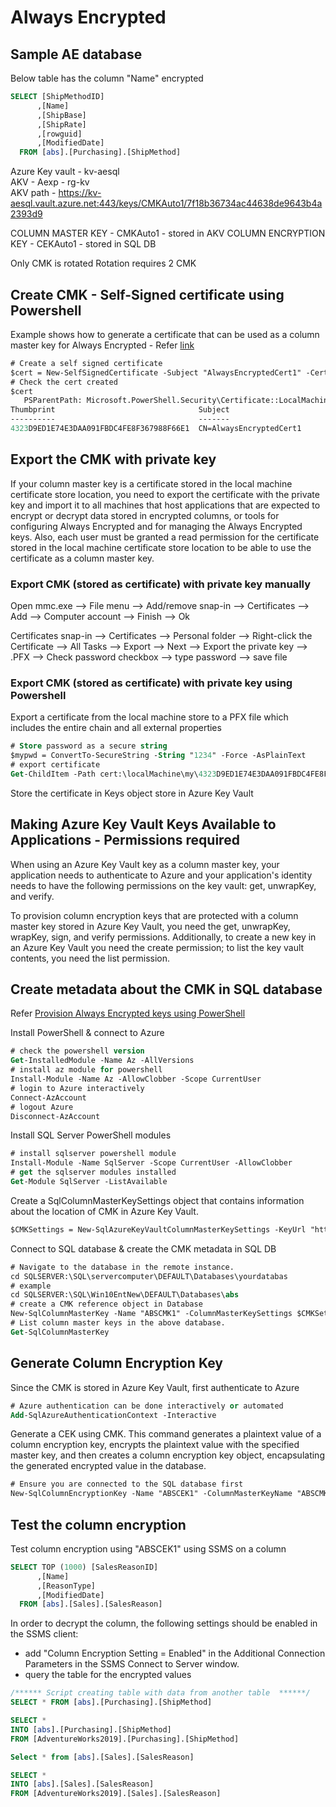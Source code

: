 # Always Encrypted
## Sample AE database
Below table has the column "Name" encrypted   
```sql
SELECT [ShipMethodID]
      ,[Name]
      ,[ShipBase]
      ,[ShipRate]
      ,[rowguid]
      ,[ModifiedDate]
  FROM [abs].[Purchasing].[ShipMethod]  
```
Azure Key vault - kv-aesql  
AKV - Aexp - rg-kv  
AKV path - https://kv-aesql.vault.azure.net:443/keys/CMKAuto1/7f18b36734ac44638de9643b4a2393d9

COLUMN MASTER KEY - CMKAuto1  - stored in AKV
COLUMN ENCRYPTION KEY - CEKAuto1 - stored in SQL DB

Only CMK is rotated 
Rotation requires 2 CMK 

## Create CMK - Self-Signed certificate using Powershell
Example shows how to generate a certificate that can be used as a column master key for Always Encrypted - Refer [link](
https://docs.microsoft.com/en-us/sql/relational-databases/security/encryption/create-and-store-column-master-keys-always-encrypted?view=sql-server-ver15#create-a-self-signed-certificate-using-powershell)

```ps
# Create a self signed certificate
$cert = New-SelfSignedCertificate -Subject "AlwaysEncryptedCert1" -CertStoreLocation Cert:LocalMachine\My -KeyExportPolicy Exportable -Type DocumentEncryptionCert -KeyUsage KeyEncipherment -KeySpec KeyExchange -KeyLength 2048
# Check the cert created
$cert
   PSParentPath: Microsoft.PowerShell.Security\Certificate::LocalMachine\My
Thumbprint                                Subject
----------                                -------
4323D9ED1E74E3DAA091FBDC4FE8F367988F66E1  CN=AlwaysEncryptedCert1
```
## Export the CMK with private key
If your column master key is a certificate stored in the local machine certificate store location, you need to export the certificate with the private key and import it to all machines that host applications that are expected to encrypt or decrypt data stored in encrypted columns, or tools for configuring Always Encrypted and for managing the Always Encrypted keys. Also, each user must be granted a read permission for the certificate stored in the local machine certificate store location to be able to use the certificate as a column master key.

### Export CMK (stored as certificate) with private key manually
Open mmc.exe --> File menu --> Add/remove snap-in --> Certificates --> Add --> Computer account --> Finish --> Ok

Certificates snap-in --> Certificates --> Personal folder --> Right-click the Certificate --> All Tasks --> Export --> Next --> Export the private key --> .PFX --> Check password checkbox --> type password --> save file

### Export CMK (stored as certificate) with private key using Powershell 
Export a certificate from the local machine store to a PFX file which includes the entire chain and all external properties
```ps
# Store password as a secure string
$mypwd = ConvertTo-SecureString -String "1234" -Force -AsPlainText
# export certificate
Get-ChildItem -Path cert:\localMachine\my\4323D9ED1E74E3DAA091FBDC4FE8F367988F66E1 | Export-PfxCertificate -FilePath d:\mypfx.pfx -Password $mypwd
```
Store the certificate in Keys object store in Azure Key Vault
## Making Azure Key Vault Keys Available to Applications - Permissions required
When using an Azure Key Vault key as a column master key, your application needs to authenticate to Azure and your application's identity needs to have the following permissions on the key vault: get, unwrapKey, and verify.

To provision column encryption keys that are protected with a column master key stored in Azure Key Vault, you need the get, unwrapKey, wrapKey, sign, and verify permissions. Additionally, to create a new key in an Azure Key Vault you need the create permission; to list the key vault contents, you need the list permission.

## Create metadata about the CMK in SQL database
Refer [Provision Always Encrypted keys using PowerShell](https://docs.microsoft.com/en-us/sql/relational-databases/security/encryption/configure-always-encrypted-keys-using-powershell?view=sql-server-ver15)

Install PowerShell & connect to Azure 
```ps
# check the powershell version
Get-InstalledModule -Name Az -AllVersions
# install az module for powershell
Install-Module -Name Az -AllowClobber -Scope CurrentUser
# login to Azure interactively
Connect-AzAccount
# logout Azure
Disconnect-AzAccount
```
Install SQL Server PowerShell modules
```ps
# install sqlserver powershell module
Install-Module -Name SqlServer -Scope CurrentUser -AllowClobber
# get the sqlserver modules installed
Get-Module SqlServer -ListAvailable
```
Create a SqlColumnMasterKeySettings object that contains information about the location of CMK in Azure Key Vault.
```ps
$CMKSettings = New-SqlAzureKeyVaultColumnMasterKeySettings -KeyUrl "https://myvault.vault.contoso.net:443/keys/CMK/4c05f1a41b12488f9cba2ea964b6a700"
```
Connect to SQL database & create the CMK metadata in SQL DB
```ps
# Navigate to the database in the remote instance.
cd SQLSERVER:\SQL\servercomputer\DEFAULT\Databases\yourdatabas
# example
cd SQLSERVER:\SQL\Win10EntNew\DEFAULT\Databases\abs
# create a CMK reference object in Database
New-SqlColumnMasterKey -Name "ABSCMK1" -ColumnMasterKeySettings $CMKSettings
# List column master keys in the above database.
Get-SqlColumnMasterKey
```

## Generate Column Encryption Key
Since the CMK is stored in Azure Key Vault, first authenticate to Azure
```ps
# Azure authentication can be done interactively or automated
Add-SqlAzureAuthenticationContext -Interactive
```
Generate a CEK using CMK. This command generates a plaintext value of a column encryption key, encrypts the plaintext value with the specified master key, and then creates a column encryption key object, encapsulating the generated encrypted value in the database.
```ps
# Ensure you are connected to the SQL database first
New-SqlColumnEncryptionKey -Name "ABSCEK1" -ColumnMasterKeyName "ABSCMK1"
```
## Test the column encryption
Test column encryption using "ABSCEK1" using SSMS on a column
```sql
SELECT TOP (1000) [SalesReasonID]
      ,[Name]
      ,[ReasonType]
      ,[ModifiedDate]
  FROM [abs].[Sales].[SalesReason]
```
In order to decrypt the column, the following settings should be enabled in the SSMS client: 
* add "Column Encryption Setting = Enabled" in the Additional Connection Parameters in the SSMS Connect to Server window.
* query the table for the encrypted values

```sql
/****** Script creating table with data from another table  ******/
SELECT * FROM [abs].[Purchasing].[ShipMethod]

SELECT * 
INTO [abs].[Purchasing].[ShipMethod]
FROM [AdventureWorks2019].[Purchasing].[ShipMethod]

Select * from [abs].[Sales].[SalesReason]

SELECT * 
INTO [abs].[Sales].[SalesReason]
FROM [AdventureWorks2019].[Sales].[SalesReason]
```
